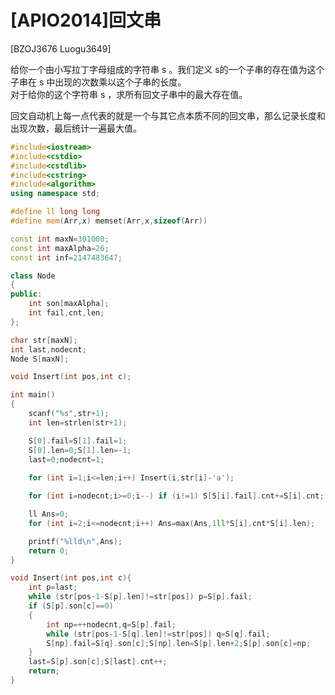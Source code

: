 # [APIO2014]回文串
[BZOJ3676 Luogu3649]

给你一个由小写拉丁字母组成的字符串 s 。我们定义 s的一个子串的存在值为这个子串在 s 中出现的次数乘以这个子串的长度。  
对于给你的这个字符串 s ，求所有回文子串中的最大存在值。

回文自动机上每一点代表的就是一个与其它点本质不同的回文串，那么记录长度和出现次数，最后统计一遍最大值。

```cpp
#include<iostream>
#include<cstdio>
#include<cstdlib>
#include<cstring>
#include<algorithm>
using namespace std;

#define ll long long
#define mem(Arr,x) memset(Arr,x,sizeof(Arr))

const int maxN=301000;
const int maxAlpha=26;
const int inf=2147483647;

class Node
{
public:
	int son[maxAlpha];
	int fail,cnt,len;
};

char str[maxN];
int last,nodecnt;
Node S[maxN];

void Insert(int pos,int c);

int main()
{
	scanf("%s",str+1);
	int len=strlen(str+1);

	S[0].fail=S[1].fail=1;
	S[0].len=0;S[1].len=-1;
	last=0;nodecnt=1;
	
	for (int i=1;i<=len;i++) Insert(i,str[i]-'a');

	for (int i=nodecnt;i>=0;i--) if (i!=1) S[S[i].fail].cnt+=S[i].cnt;

	ll Ans=0;
	for (int i=2;i<=nodecnt;i++) Ans=max(Ans,1ll*S[i].cnt*S[i].len);

	printf("%lld\n",Ans);
	return 0;
}

void Insert(int pos,int c){
	int p=last;
	while (str[pos-1-S[p].len]!=str[pos]) p=S[p].fail;
	if (S[p].son[c]==0)
	{
		int np=++nodecnt,q=S[p].fail;
		while (str[pos-1-S[q].len]!=str[pos]) q=S[q].fail;
		S[np].fail=S[q].son[c];S[np].len=S[p].len+2;S[p].son[c]=np;
	}
	last=S[p].son[c];S[last].cnt++;
	return;
}
```